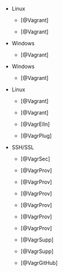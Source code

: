 



- Linux
    - [@Vagrant]

    - [@Vagrant]
- Windows
    - [@Vagrant]


- Windows
    - [@Vagrant]
- Linux
    - [@Vagrant]

    - [@Vagrant]



    - [@VagrElIn]












    - [@VagrPlug]


- SSH/SSL
    - [@VagrSec]



    - [@VagrProv]

    - [@VagrProv]

    - [@VagrProv]



    - [@VagrProv]

    - [@VagrProv]

    - [@VagrProv]








    - [@VagrSupp]

    - [@VagrSupp]



    - [@VagrGitHub]

